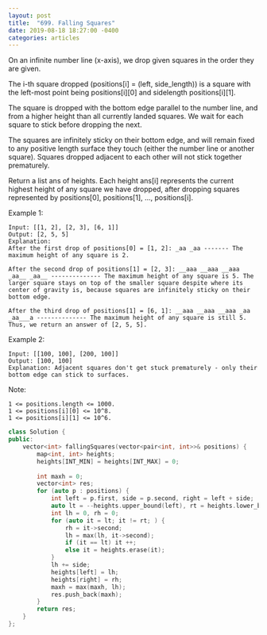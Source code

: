 ```yaml
---
layout: post
title:  "699. Falling Squares"
date: 2019-08-18 18:27:00 -0400
categories: articles
---
```

On an infinite number line (x-axis), we drop given squares in the order they are given.

The i-th square dropped (positions[i] = (left, side_length)) is a square with the left-most point being positions[i][0] and sidelength positions[i][1].

The square is dropped with the bottom edge parallel to the number line, and from a higher height than all currently landed squares. We wait for each square to stick before dropping the next.

The squares are infinitely sticky on their bottom edge, and will remain fixed to any positive length surface they touch (either the number line or another square). Squares dropped adjacent to each other will not stick together prematurely.

 
Return a list ans of heights. Each height ans[i] represents the current highest height of any square we have dropped, after dropping squares represented by positions[0], positions[1], ..., positions[i].

Example 1:
```
Input: [[1, 2], [2, 3], [6, 1]]
Output: [2, 5, 5]
Explanation:
After the first drop of positions[0] = [1, 2]: _aa _aa ------- The maximum height of any square is 2.

After the second drop of positions[1] = [2, 3]: __aaa __aaa __aaa _aa__ _aa__ -------------- The maximum height of any square is 5. The larger square stays on top of the smaller square despite where its center of gravity is, because squares are infinitely sticky on their bottom edge.

After the third drop of positions[1] = [6, 1]: __aaa __aaa __aaa _aa _aa___a -------------- The maximum height of any square is still 5. Thus, we return an answer of [2, 5, 5].
```
Example 2:
```
Input: [[100, 100], [200, 100]]
Output: [100, 100]
Explanation: Adjacent squares don't get stuck prematurely - only their bottom edge can stick to surfaces.
```
Note:
```
1 <= positions.length <= 1000.
1 <= positions[i][0] <= 10^8.
1 <= positions[i][1] <= 10^6.
```

```c++
class Solution {
public:
    vector<int> fallingSquares(vector<pair<int, int>>& positions) {
        map<int, int> heights;
        heights[INT_MIN] = heights[INT_MAX] = 0;
        
        int maxh = 0;
        vector<int> res;
        for (auto p : positions) {
            int left = p.first, side = p.second, right = left + side;
            auto lt = --heights.upper_bound(left), rt = heights.lower_bound(right);
            int lh = 0, rh = 0;
            for (auto it = lt; it != rt; ) {
                rh = it->second;
                lh = max(lh, it->second);
                if (it == lt) it ++;
                else it = heights.erase(it);
            }
            lh += side;
            heights[left] = lh;
            heights[right] = rh;
            maxh = max(maxh, lh);
            res.push_back(maxh);
        }
        return res; 
    }
};
```
